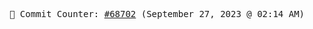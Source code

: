 <p align="center">
    <samp>
        📮 Commit Counter: <a href="https://github.com/Javascript-void0/Javascript-void0/commits/main">#68702</a> (September 27, 2023 @ 02:14 AM)
    </samp>
</p>